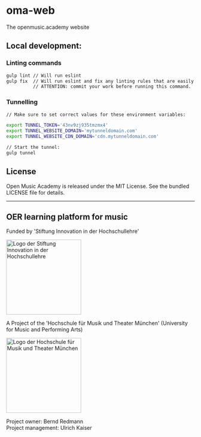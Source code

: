# oma-web

The openmusic.academy website

## Local development:

### Linting commands

~~~sh
gulp lint // Will run eslint
gulp fix  // Will run eslint and fix any linting rules that are easily solvable.
          // ATTENTION: commit your work before running this command.
~~~

### Tunnelling

~~~sh
// Make sure to set correct values for these environment variables:

export TUNNEL_TOKEN='43nv9zj935tmzmx4'
export TUNNEL_WEBSITE_DOMAIN='mytunneldomain.com'
export TUNNEL_WEBSITE_CDN_DOMAIN='cdn.mytunneldomain.com'

// Start the tunnel:
gulp tunnel
~~~

## License

Open Music Academy is released under the MIT License. See the bundled LICENSE file for details.

---

## OER learning platform for music

Funded by 'Stiftung Innovation in der Hochschullehre'

<img src="https://stiftung-hochschullehre.de/wp-content/uploads/2020/07/logo_stiftung_hochschullehre_screenshot.jpg)" alt="Logo der Stiftung Innovation in der Hochschullehre" width="200"/>

A Project of the 'Hochschule für Musik und Theater München' (University for Music and Performing Arts)

<img src="https://upload.wikimedia.org/wikipedia/commons/d/d8/Logo_Hochschule_f%C3%BCr_Musik_und_Theater_M%C3%BCnchen_.png" alt="Logo der Hochschule für Musik und Theater München" width="200"/>

Project owner: Bernd Redmann\
Project management: Ulrich Kaiser
